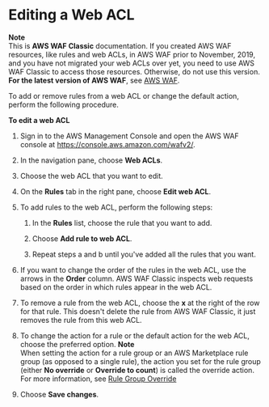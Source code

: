 # Editing a Web ACL<a name="classic-web-acl-editing"></a>

**Note**  
This is **AWS WAF Classic** documentation\. If you created AWS WAF resources, like rules and web ACLs, in AWS WAF prior to November, 2019, and you have not migrated your web ACLs over yet, you need to use AWS WAF Classic to access those resources\. Otherwise, do not use this version\.  
**For the latest version of AWS WAF**, see [AWS WAF](waf-chapter.md)\. 

To add or remove rules from a web ACL or change the default action, perform the following procedure\. <a name="classic-web-acl-editing-procedure"></a>

**To edit a web ACL**

1. Sign in to the AWS Management Console and open the AWS WAF console at [https://console\.aws\.amazon\.com/wafv2/](https://console.aws.amazon.com/wafv2/)\. 

1. In the navigation pane, choose **Web ACLs**\.

1. Choose the web ACL that you want to edit\.

1. On the **Rules** tab in the right pane, choose **Edit web ACL**\.

1. To add rules to the web ACL, perform the following steps:

   1. In the **Rules** list, choose the rule that you want to add\. 

   1. Choose **Add rule to web ACL**\.

   1. Repeat steps a and b until you've added all the rules that you want\.

1. If you want to change the order of the rules in the web ACL, use the arrows in the **Order** column\. AWS WAF Classic inspects web requests based on the order in which rules appear in the web ACL\. 

1. To remove a rule from the web ACL, choose the **x** at the right of the row for that rule\. This doesn't delete the rule from AWS WAF Classic, it just removes the rule from this web ACL\.

1. To change the action for a rule or the default action for the web ACL, choose the preferred option\.
**Note**  
When setting the action for a rule group or an AWS Marketplace rule group \(as opposed to a single rule\), the action you set for the rule group \(either **No override** or **Override to count**\) is called the override action\. For more information, see [Rule Group Override](classic-waf-managed-rule-groups.md#classic-waf-managed-rule-group-override)

1. Choose **Save changes**\.